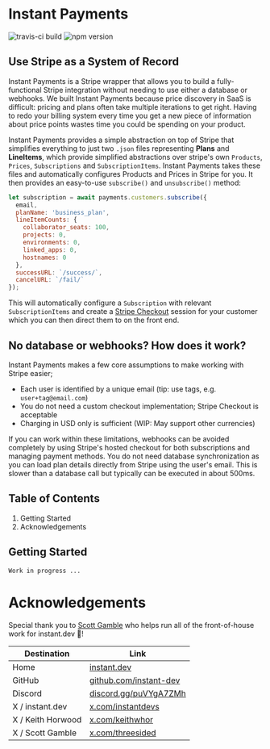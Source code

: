 # Instant Payments

![travis-ci build](https://travis-ci.org/instant-dev/payments.svg?branch=main)
![npm version](https://img.shields.io/npm/v/@instant.dev/payments?label=)

## Use Stripe as a System of Record

Instant Payments is a Stripe wrapper that allows you to build a fully-functional
Stripe integration without needing to use either a database or webhooks. We built
Instant Payments because price discovery in SaaS is difficult: pricing and plans
often take multiple iterations to get right. Having to redo your billing system
every time you get a new piece of information about price points wastes time you
could be spending on your product.

Instant Payments provides a simple abstraction on top of Stripe that simplifies
everything to just two `.json` files representing **Plans** and **LineItems**,
which provide simplified abstractions over stripe's own `Products`, `Prices`,
`Subscriptions` and `SubscriptionItems`. Instant Payments takes these files and
automatically configures Products and Prices in Stripe for you. It then provides
an easy-to-use `subscribe()` and `unsubscribe()` method:

```javascript
let subscription = await payments.customers.subscribe({
  email,
  planName: 'business_plan',
  lineItemCounts: {
    collaborator_seats: 100,
    projects: 0,
    environments: 0,
    linked_apps: 0,
    hostnames: 0
  },
  successURL: `/success/`,
  cancelURL: `/fail/`
});
```

This will automatically configure a `Subscription` with relevant `SubscriptionItems` and
create a [Stripe Checkout](https://stripe.com/payments/checkout) session for your customer
which you can then direct them to on the front end.

## No database or webhooks? How does it work?

Instant Payments makes a few core assumptions to make working with Stripe easier;

- Each user is identified by a unique email (tip: use tags, e.g. `user+tag@email.com`)
- You do not need a custom checkout implementation; Stripe Checkout is acceptable
- Charging in USD only is sufficient (WIP: May support other currencies)

If you can work within these limitations, webhooks can be avoided completely by using
Stripe's hosted checkout for both subscriptions and managing payment methods. You do not
need database synchronization as you can load plan details directly from Stripe using the
user's email. This is slower than a database call but typically can be executed in about 500ms.

## Table of Contents

1. Getting Started
1. Acknowledgements

## Getting Started

`Work in progress ...`

# Acknowledgements

Special thank you to [Scott Gamble](https://x.com/threesided) who helps run all of the front-of-house work for instant.dev 💜!

| Destination | Link |
| ----------- | ---- |
| Home | [instant.dev](https://instant.dev) |
| GitHub | [github.com/instant-dev](https://github.com/instant-dev) |
| Discord | [discord.gg/puVYgA7ZMh](https://discord.gg/puVYgA7ZMh) |
| X / instant.dev | [x.com/instantdevs](https://x.com/instantdevs) |
| X / Keith Horwood | [x.com/keithwhor](https://x.com/keithwhor) |
| X / Scott Gamble | [x.com/threesided](https://x.com/threesided) |